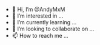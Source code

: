 - 👋 Hi, I’m @AndyMxM
- 👀 I’m interested in ...
- 🌱 I’m currently learning ...
- 💞️ I’m looking to collaborate on ...
- 📫 How to reach me ...

<!---
AndyMxM/AndyMxM is a ✨ special ✨ repository because its `README.md` (this file) appears on your GitHub profile.
You can click the Preview link to take a look at your changes.
--->
